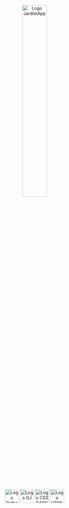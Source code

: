 <p align="center">
 <img src="https://helix-pajama-e4e.notion.site/image/attachment%3A465c90eb-f62f-45bb-b862-8d997fa9fdce%3Alogo.png?table=block&id=20edfa6a-ee41-802c-8702-c3d96ee1c558&spaceId=c611623c-fe0f-4057-b605-68ec0b0c6bb6&width=2000&userId=&cache=v2" alt="Logo JardimApp" width="40%">
 </p>
 <p align="center">
<img src="https://bing.com/th/id/BCO.d4ad98e0-dfe9-4db2-b804-13304493df4b.png" alt="Logo Python Dark" width="45px" >
<img src="https://images.icon-icons.com/2415/PNG/96/django_line_logo_icon_146560.png" alt="Logo DJ" width="45px" >
<img src="https://images.icon-icons.com/512/PNG/96/css3-01_icon-icons.com_50918.png" alt="Logo CSS DARK" width="45px" >
<img src="https://images.icon-icons.com/2107/PNG/96/file_type_html_icon_130541.png" alt="Logo HTML" width="45px" >
</p>